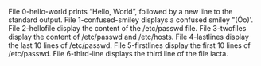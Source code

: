 File 0-hello-world prints “Hello, World”, followed by a new line to the standard output.
File 1-confused-smiley displays a confused smiley "(Ôo)'.
File 2-hellofile display the content of the /etc/passwd file.
File 3-twofiles display the content of /etc/passwd and /etc/hosts.
File 4-lastlines display the last 10 lines of /etc/passwd.
File 5-firstlines display the first 10 lines of /etc/passwd.
File 6-third-line displays the third line of the file iacta.
